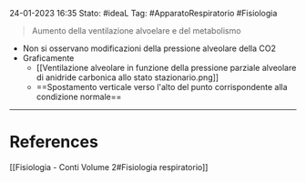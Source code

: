 24-01-2023 16:35
Stato: #ideaL 
Tag: #ApparatoRespiratorio #Fisiologia 

> Aumento della ventilazione alvoelare e del metabolismo

- Non si osservano modificazioni della pressione alveolare della CO2
- Graficamente
    - [[Ventilazione alveolare in funzione della pressione parziale alveolare di anidride carbonica allo stato stazionario.png]]
    - ==Spostamento verticale verso l'alto del punto corrispondente alla condizione normale==


---
# References 
[[Fisiologia  - Conti Volume 2#Fisiologia respiratorio]]
